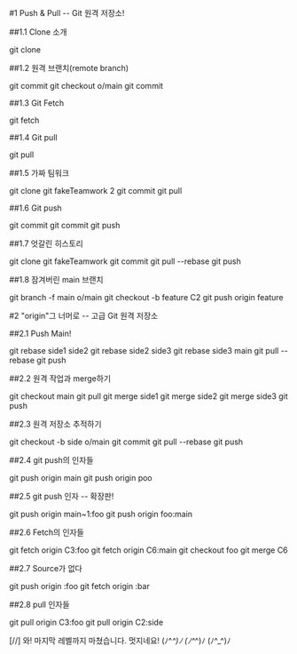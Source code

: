 #1 Push & Pull -- Git 원격 저장소!

##1.1 Clone 소개

git clone

##1.2 원격 브랜치(remote branch)

git commit
git checkout o/main
git commit

##1.3 Git Fetch

git fetch

##1.4 Git pull

git pull

##1.5 가짜 팀워크

git clone
git fakeTeamwork 2
git commit
git pull

##1.6 Git push

git commit
git commit
git push

##1.7 엇갈린 히스토리

git clone
git fakeTeamwork 
git commit
git pull --rebase
git push

##1.8 잠겨버린 main 브랜치

git branch -f main o/main
git checkout -b feature C2
git push origin feature

#2 "origin"그 너머로 -- 고급 Git 원격 저장소

##2.1 Push Main!

git rebase side1 side2
git rebase side2 side3
git rebase side3 main
git pull --rebase
git push

##2.2 원격 작업과 merge하기

git checkout main
git pull
git merge side1
git merge side2
git merge side3
git push

##2.3 원격 저장소 추적하기

git checkout -b side o/main
git commit
git pull --rebase
git push

##2.4 git push의 인자들

git push origin main
git push origin poo

##2.5 git push 인자 -- 확장판!

git push origin main~1:foo
git push origin foo:main

##2.6 Fetch의 인자들

git fetch origin C3:foo
git fetch origin C6:main
git checkout foo
git merge C6

##2.7 Source가 없다

git push origin :foo
git fetch origin :bar

##2.8 pull 인자들

git pull origin C3:foo
git pull origin C2:side

[//] 와! 마지막 레벨까지 마쳤습니다. 멋지네요! (ﾉ^_^)ﾉ (ﾉ^_^)ﾉ (ﾉ^_^)ﾉ